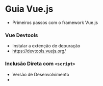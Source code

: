 # Guia Vue.js

- Primeiros passos com o framework Vue.js

### Vue Devtools

- Instalar a extenção de depuração
- https://devtools.vuejs.org/

### Inclusão Direta com `<script>`

- Versão de Desenvolvimento
- <script src="https://cdn.jsdelivr.net/npm/vue@2.6.14/dist/vue.js"></script>
